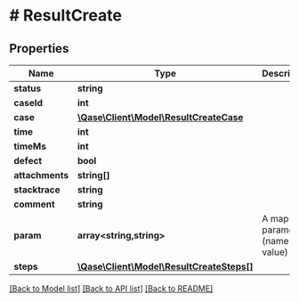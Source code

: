 # # ResultCreate

## Properties

Name | Type | Description | Notes
------------ | ------------- | ------------- | -------------
**status** | **string** |  |
**caseId** | **int** |  | [optional]
**case** | [**\Qase\Client\Model\ResultCreateCase**](ResultCreateCase.md) |  | [optional]
**time** | **int** |  | [optional]
**timeMs** | **int** |  | [optional]
**defect** | **bool** |  | [optional]
**attachments** | **string[]** |  | [optional]
**stacktrace** | **string** |  | [optional]
**comment** | **string** |  | [optional]
**param** | **array<string,string>** | A map of parameters (name &#x3D;&gt; value) | [optional]
**steps** | [**\Qase\Client\Model\ResultCreateSteps[]**](ResultCreateSteps.md) |  | [optional]

[[Back to Model list]](../../README.md#models) [[Back to API list]](../../README.md#endpoints) [[Back to README]](../../README.md)
